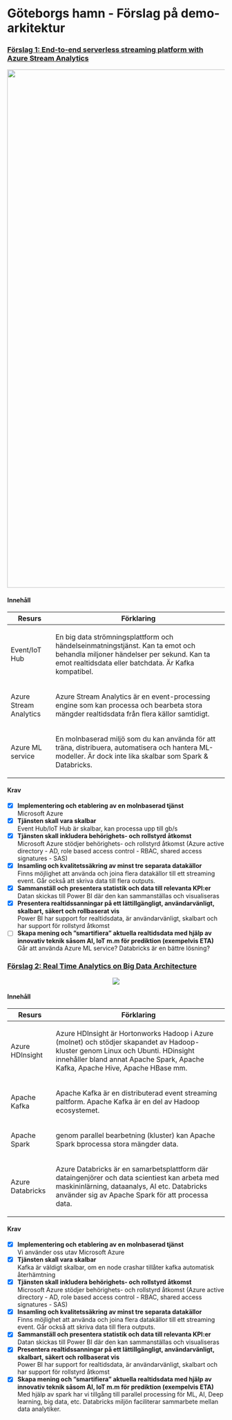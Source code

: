 <h1> Göteborgs hamn - Förslag på demo-arkitektur</h1>


<h3> <a href="https://docs.microsoft.com/en-us/azure/stream-analytics/stream-analytics-introduction"> Förslag 1:  End-to-end serverless streaming platform with Azure Stream Analytics </a></h3>  
<p align="center"><img src="https://docs.microsoft.com/en-us/azure/stream-analytics/media/stream-analytics-introduction/stream-analytics-e2e-pipeline.png" width="1200"></p>

<h4> Innehåll </h4>

| Resurs       | Förklaring      |
| ------------- |:-------------:|
| <p align="left">Event/IoT Hub </p>   |  <p align="left">En big data strömningsplattform och händelseinmatningstjänst. Kan ta emot och behandla miljoner händelser per sekund. Kan ta emot realtidsdata eller batchdata. Är Kafka kompatibel.</p>  |
|  <p align="left">Azure Stream Analytics </p>    |  <p align="left">Azure Stream Analytics är en event-processing engine som kan processa och bearbeta stora mängder realtidsdata från flera källor samtidigt.</p>|
|  <p align="left">Azure ML service </p>   |  <p align="left">En molnbaserad miljö som du kan använda för att träna, distribuera, automatisera och hantera ML-modeller. Är dock inte lika skalbar som Spark & Databricks.</p> |     

<h4> Krav </h4>

- [x] <b>Implementering och etablering av en molnbaserad tjänst</b>
<br>Microsoft Azure
- [x] <b>Tjänsten skall vara skalbar</b>
<br>Event Hub/IoT Hub är skalbar, kan processa upp till gb/s
- [x] <b>Tjänsten skall inkludera behörighets- och rollstyrd åtkomst</b>
<br>Microsoft Azure stödjer behörighets- och rollstyrd åtkomst (Azure active directory - AD, role based access control - RBAC, shared access signatures - SAS)
- [x] <b>Insamling och kvalitetssäkring av minst tre separata datakällor</b>
<br> Finns möjlighet att använda och joina flera datakällor till ett streaming event. Går också att skriva data till flera outputs.
- [x] <b>Sammanställ och presentera statistik och data till relevanta KPI:er</b>
<br> Datan skickas till Power BI där den kan sammanställas och visualiseras
- [x] <b>Presentera realtidssanningar på ett lättillgängligt, användarvänligt, skalbart, säkert och rollbaserat vis</b>
<br>Power BI har support for realtidsdata, är användarvänligt, skalbart och har support för rollstyrd åtkomst
- [ ] <b>Skapa mening och ”smartifiera” aktuella realtidsdata med hjälp av innovativ teknik såsom AI, IoT m.m för prediktion (exempelvis ETA)</b>
<br>Går att använda Azure ML service? Databricks är en bättre lösning?
 
<h3> <a href="https://docs.microsoft.com/en-us/azure/architecture/solution-ideas/articles/real-time-analytics"> Förslag 2: Real Time Analytics on Big Data Architecture </a></h3> 
 
<p align="center"><img src="https://docs.microsoft.com/sv-se/azure/architecture/solution-ideas/media/real-time-analytics.png"></p>


<h4> Innehåll </h4>

| Resurs       | Förklaring      |
| ------------- |:-------------:|
| <p align="left">Azure HDInsight</p>   |  <p align="left">Azure HDInsight är Hortonworks Hadoop i Azure (molnet) och stödjer skapandet av Hadoop-kluster genom Linux och Ubunti. HDinsight innehåller bland annat Apache Spark, Apache Kafka, Apache Hive, Apache HBase mm.</p>  |
|  <p align="left">Apache Kafka</p>   |  <p align="left"> Apache Kafka är en distributerad event streaming paltform. Apache Kafka är en del av Hadoop ecosystemet.</p>|
|  <p align="left">Apache Spark</p>  |  <p align="left"> genom parallel bearbetning (kluster) kan Apache Spark bprocessa stora mängder data. </p>|
|  <p align="left">Azure Databricks</p>    |  <p align="left">Azure Databricks är en samarbetsplattform där dataingenjörer och data scientiest kan arbeta med maskininlärning, dataanalys, AI etc. Databricks använder sig av Apache Spark för att processa data.  </p> |   

<h4> Krav </h4>

- [x] <b>Implementering och etablering av en molnbaserad tjänst</b>
<br>Vi använder oss utav Microsoft Azure
- [x] <b>Tjänsten skall vara skalbar</b>
<br> Kafka är väldigt skalbar, om en node crashar tillåter kafka automatisk återhämtning
- [x] <b>Tjänsten skall inkludera behörighets- och rollstyrd åtkomst</b>
<br>Microsoft Azure stödjer behörighets- och rollstyrd åtkomst (Azure active directory - AD, role based access control - RBAC, shared access signatures - SAS)
- [x] <b>Insamling och kvalitetssäkring av minst tre separata datakällor</b>
<br> Finns möjlighet att använda och joina flera datakällor till ett streaming event. Går också att skriva data till flera outputs.
- [x] <b>Sammanställ och presentera statistik och data till relevanta KPI:er</b>
<br> Datan skickas till Power BI där den kan sammanställas och visualiseras
- [x] <b>Presentera realtidssanningar på ett lättillgängligt, användarvänligt, skalbart, säkert och rollbaserat vis</b>
<br>Power BI har support for realtidsdata, är användarvänligt, skalbart och har support för rollstyrd åtkomst
- [x] <b>Skapa mening och ”smartifiera” aktuella realtidsdata med hjälp av innovativ teknik såsom AI, IoT m.m för prediktion (exempelvis ETA)</b>
<br> Med hjälp av spark har vi tillgång till parallel processing för ML, AI, Deep learning, big data,  etc. Databricks miljön faciliterar sammarbete mellan data analytiker. 
